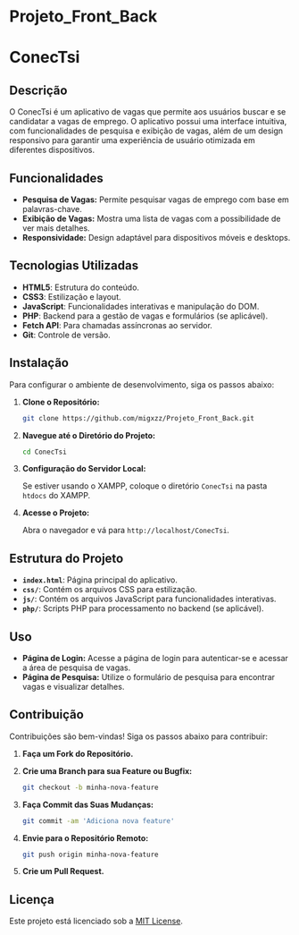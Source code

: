 # Projeto_Front_Back

# ConecTsi

## Descrição

O ConecTsi é um aplicativo de vagas que permite aos usuários buscar e se candidatar a vagas de emprego. O aplicativo possui uma interface intuitiva, com funcionalidades de pesquisa e exibição de vagas, além de um design responsivo para garantir uma experiência de usuário otimizada em diferentes dispositivos.

## Funcionalidades

- **Pesquisa de Vagas:** Permite pesquisar vagas de emprego com base em palavras-chave.
- **Exibição de Vagas:** Mostra uma lista de vagas com a possibilidade de ver mais detalhes.
- **Responsividade:** Design adaptável para dispositivos móveis e desktops.

## Tecnologias Utilizadas

- **HTML5**: Estrutura do conteúdo.
- **CSS3**: Estilização e layout.
- **JavaScript**: Funcionalidades interativas e manipulação do DOM.
- **PHP**: Backend para a gestão de vagas e formulários (se aplicável).
- **Fetch API**: Para chamadas assíncronas ao servidor.
- **Git**: Controle de versão.

## Instalação

Para configurar o ambiente de desenvolvimento, siga os passos abaixo:

1. **Clone o Repositório:**

    ```bash
    git clone https://github.com/migxzz/Projeto_Front_Back.git
    ```

2. **Navegue até o Diretório do Projeto:**

    ```bash
    cd ConecTsi
    ```

3. **Configuração do Servidor Local:**

    Se estiver usando o XAMPP, coloque o diretório `ConecTsi` na pasta `htdocs` do XAMPP.

4. **Acesse o Projeto:**

    Abra o navegador e vá para `http://localhost/ConecTsi`.

## Estrutura do Projeto

- **`index.html`**: Página principal do aplicativo.
- **`css/`**: Contém os arquivos CSS para estilização.
- **`js/`**: Contém os arquivos JavaScript para funcionalidades interativas.
- **`php/`**: Scripts PHP para processamento no backend (se aplicável).

## Uso

- **Página de Login:** Acesse a página de login para autenticar-se e acessar a área de pesquisa de vagas.
- **Página de Pesquisa:** Utilize o formulário de pesquisa para encontrar vagas e visualizar detalhes.

## Contribuição

Contribuições são bem-vindas! Siga os passos abaixo para contribuir:

1. **Faça um Fork do Repositório.**
2. **Crie uma Branch para sua Feature ou Bugfix:**

    ```bash
    git checkout -b minha-nova-feature
    ```

3. **Faça Commit das Suas Mudanças:**

    ```bash
    git commit -am 'Adiciona nova feature'
    ```

4. **Envie para o Repositório Remoto:**

    ```bash
    git push origin minha-nova-feature
    ```

5. **Crie um Pull Request.**

## Licença

Este projeto está licenciado sob a [MIT License](LICENSE).



